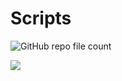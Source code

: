 # Scripts
<img alt="GitHub repo file count" src="https://img.shields.io/github/directory-file-count/N0edL/Scripts?color=blue&logoColor=blue&style=flat-square">



























![](https://komarev.com/ghpvc/?username=N0edL-github-username&style=flat-square)
